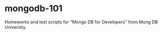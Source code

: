 mongodb-101
===========

Homeworks and test scripts for "Mongo DB for Developers" from Mong DB Univeristy.
